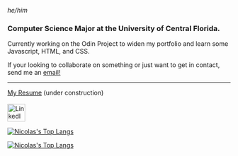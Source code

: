 *he/him*

### Computer Science Major at the University of Central Florida.

<p>Currently working on the Odin Project to widen my portfolio and learn some Javascript, HTML, and CSS.</p>
If your looking to collaborate on something or just want to get in contact, send me an <a href="mailto:nsanchez9009@gmail.com">email!</a>

---

<div><a href="">My Resume</a> (under construction)</div>
<br>
<a href="https://www.linkedin.com/in/nsanchez9009"><img src="https://i.imgur.com/Ks8W7j6.png" width="40px" alt="LinkedIn"></a>
<br>

[![Nicolas's Top Langs](https://github-readme-stats.vercel.app/api/top-langs/?username=nsanchez9009&layout=compact&theme=github_dark#gh-dark-mode-only)](https://github.com/GoogleGenius#gh-dark-mode-only)

[![Nicolas's Top Langs](https://github-readme-stats.vercel.app/api/top-langs/?username=nsanchez9009&layout=compact&theme=default#gh-light-mode-only)](https://github.com/nsanchez9009#gh-light-mode-only)
